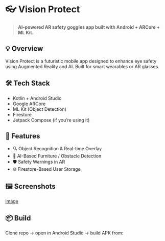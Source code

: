 # 👓 Vision Protect

> **AI-powered AR safety goggles app built with Android + ARCore + ML Kit.**

## 💡 Overview
Vision Protect is a futuristic mobile app designed to enhance eye safety using Augmented Reality and AI. Built for smart wearables or AR glasses.

## 🛠 Tech Stack
- Kotlin + Android Studio
- Google ARCore
- ML Kit (Object Detection)
- Firestore
- Jetpack Compose (if you’re using it)

## 🚀 Features
- 🔍 Object Recognition & Real-time Overlay
- 🧠 AI-Based Furniture / Obstacle Detection
- 🛡 Safety Warnings in AR
- 🌐 Firestore-Based User Storage

## 🖼 Screenshots
[image](https://github.com/user-attachments/assets/faeb5040-df1a-472f-87f2-7f8a7e9064f8)


## 📦 Build
Clone repo → open in Android Studio → build APK from:

